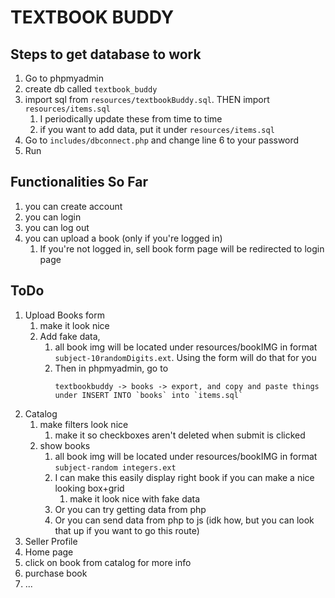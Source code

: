 # TEXTBOOK BUDDY

## Steps to get database to work

1. Go to phpmyadmin
1. create db called `textbook_buddy`
1. import sql from `resources/textbookBuddy.sql`. THEN import `resources/items.sql`
    1. I periodically update these from time to time
    1. if you want to add data, put it under `resources/items.sql`
1. Go to `includes/dbconnect.php` and change line 6 to your password
1. Run

## Functionalities So Far
1. you can create account
1. you can login
1. you can log out
1. you can upload a book (only if you're logged in)
    1. If you're not logged in, sell book form page will be redirected to login page

## ToDo
1. Upload Books form
    1. make it look nice
    1. Add fake data, 
        1. all book img will be located under resources/bookIMG in format `subject-10randomDigits.ext`. Using the form will do that for you
        1. Then in phpmyadmin, go to 
            ``` 
            textbookbuddy -> books -> export, and copy and paste things under INSERT INTO `books` into `items.sql`
            ````
1. Catalog
    1. make filters look nice
        1. make it so checkboxes aren't deleted when submit is clicked
    1. show books
        1. all book img will be located under resources/bookIMG in format `subject-random integers.ext`
        1. I can make this easily display right book if you can make a nice looking box+grid
            1. make it look nice with fake data
        1. Or you can try getting data from php 
        1. Or you can send data from php to js (idk how, but you can look that up if you want to go this route)
1. Seller Profile
1. Home page
1. click on book from catalog for more info
1. purchase book
1. ... 
